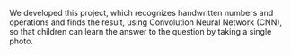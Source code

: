 We developed this project, which recognizes handwritten numbers and operations and finds the result, using Convolution Neural Network (CNN), so that children can learn the answer to the question by taking a single photo.
